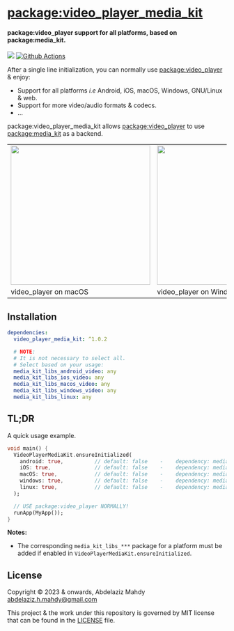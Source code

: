 # [package:video_player_media_kit](https://github.com/media-kit/media-kit)

#### package:video_player support for all platforms, based on package:media_kit.

[![](https://img.shields.io/discord/1079685977523617792?color=33cd57&label=Discord&logo=discord&logoColor=discord)](https://discord.gg/h7qf2R9n57) [![Github Actions](https://github.com/media-kit/media-kit/actions/workflows/ci.yml/badge.svg)](https://github.com/media-kit/media-kit/actions/workflows/ci.yml)

After a single line initialization, you can normally use [package:video_player](https://pub.dev/packages/video_player) & enjoy:

- Support for all platforms _i.e_ Android, iOS, macOS, Windows, GNU/Linux & web.
- Support for more video/audio formats & codecs.
- ...

package:video_player_media_kit allows [package:video_player](https://pub.dev/packages/video_player) to use [package:media_kit](https://pub.dev/packages/media_kit) as a backend.

<table>
  <tr>
    <td>
      <img height="320" src="https://github.com/media-kit/media-kit/assets/28951144/72f553e2-1c29-4268-92dc-0c295df0a67f">
    </td>
    <td>
      <img height="320" src="https://github.com/media-kit/media-kit/assets/28951144/7cc3f7f0-801a-4ee7-be9d-58bec7821a54">
    </td>
    <td>
      <img height="320" src="https://github.com/media-kit/media-kit/assets/28951144/4cd5e4f6-1716-40e0-9a6b-21759b0a30f4">
    </td>
    
  </tr>
  <tr>
    <td>
      video_player on macOS
    </td>
    <td>
      video_player on Windows
    </td>
    <td>
      video_player on GNU/Linux
    </td>
  </tr>
</table>

## Installation

```yaml
dependencies:
  video_player_media_kit: ^1.0.2

  # NOTE:
  # It is not necessary to select all.
  # Select based on your usage:
  media_kit_libs_android_video: any
  media_kit_libs_ios_video: any
  media_kit_libs_macos_video: any
  media_kit_libs_windows_video: any
  media_kit_libs_linux: any
```

## TL;DR

A quick usage example.

```dart
void main() {
  VideoPlayerMediaKit.ensureInitialized(
    android: true,          // default: false    -    dependency: media_kit_libs_android_video
    iOS: true,              // default: false    -    dependency: media_kit_libs_ios_video
    macOS: true,            // default: false    -    dependency: media_kit_libs_macos_video
    windows: true,          // default: false    -    dependency: media_kit_libs_windows_video
    linux: true,            // default: false    -    dependency: media_kit_libs_linux
  );

  // USE package:video_player NORMALLY!
  runApp(MyApp());
}
```

**Notes:**

- The corresponding `media_kit_libs_***` package for a platform must be added if enabled in `VideoPlayerMediaKit.ensureInitialized`.

## License

Copyright © 2023 & onwards, Abdelaziz Mahdy <abdelaziz.h.mahdy@gmail.com>

This project & the work under this repository is governed by MIT license that can be found in the [LICENSE](./LICENSE) file.
